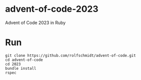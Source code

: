 # advent-of-code-2023

Advent of Code 2023 in Ruby

# Run

```
git clone https://github.com/rolfschmidt/advent-of-code.git
cd advent-of-code
cd 2023
bundle install
rspec
```
